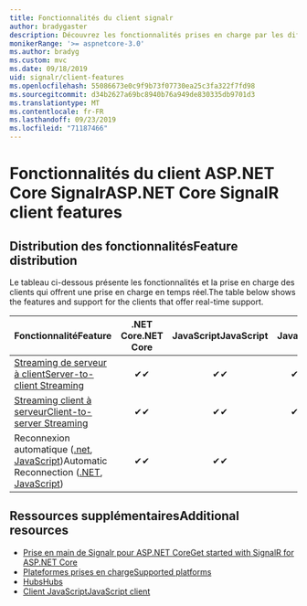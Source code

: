 ```yaml
---
title: Fonctionnalités du client signalr
author: bradygaster
description: Découvrez les fonctionnalités prises en charge par les différents clients ASP.NET Core Signalr.
monikerRange: '>= aspnetcore-3.0'
ms.author: bradyg
ms.custom: mvc
ms.date: 09/18/2019
uid: signalr/client-features
ms.openlocfilehash: 55086673e0c9f9b73f07730ea25c3fa322f7fd98
ms.sourcegitcommit: d34b2627a69bc8940b76a949de830335db9701d3
ms.translationtype: MT
ms.contentlocale: fr-FR
ms.lasthandoff: 09/23/2019
ms.locfileid: "71187466"
---
```

# <a name="aspnet-core-signalr-client-features"></a><span data-ttu-id="635f2-103">Fonctionnalités du client ASP.NET Core Signalr</span><span class="sxs-lookup"><span data-stu-id="635f2-103">ASP.NET Core SignalR client features</span></span>

## <a name="feature-distribution"></a><span data-ttu-id="635f2-104">Distribution des fonctionnalités</span><span class="sxs-lookup"><span data-stu-id="635f2-104">Feature distribution</span></span>

<span data-ttu-id="635f2-105">Le tableau ci-dessous présente les fonctionnalités et la prise en charge des clients qui offrent une prise en charge en temps réel.</span><span class="sxs-lookup"><span data-stu-id="635f2-105">The table below shows the features and support for the clients that offer real-time support.</span></span>

| <span data-ttu-id="635f2-106">Fonctionnalité</span><span class="sxs-lookup"><span data-stu-id="635f2-106">Feature</span></span> | <span data-ttu-id="635f2-107">.NET Core</span><span class="sxs-lookup"><span data-stu-id="635f2-107">.NET Core</span></span> | <span data-ttu-id="635f2-108">JavaScript</span><span class="sxs-lookup"><span data-stu-id="635f2-108">JavaScript</span></span> | <span data-ttu-id="635f2-109">Java</span><span class="sxs-lookup"><span data-stu-id="635f2-109">Java</span></span> |
| ---- | :-: | :-: | :-: |
| [<span data-ttu-id="635f2-110">Streaming de serveur à client</span><span class="sxs-lookup"><span data-stu-id="635f2-110">Server-to-client Streaming</span></span>](xref:signalr/streaming)          |<span data-ttu-id="635f2-111">✔</span><span class="sxs-lookup"><span data-stu-id="635f2-111">✔</span></span>|<span data-ttu-id="635f2-112">✔</span><span class="sxs-lookup"><span data-stu-id="635f2-112">✔</span></span>|<span data-ttu-id="635f2-113">✔</span><span class="sxs-lookup"><span data-stu-id="635f2-113">✔</span></span>|
| [<span data-ttu-id="635f2-114">Streaming client à serveur</span><span class="sxs-lookup"><span data-stu-id="635f2-114">Client-to-server Streaming</span></span>](xref:signalr/streaming)          |<span data-ttu-id="635f2-115">✔</span><span class="sxs-lookup"><span data-stu-id="635f2-115">✔</span></span>|<span data-ttu-id="635f2-116">✔</span><span class="sxs-lookup"><span data-stu-id="635f2-116">✔</span></span>|<span data-ttu-id="635f2-117">✔</span><span class="sxs-lookup"><span data-stu-id="635f2-117">✔</span></span>|
| <span data-ttu-id="635f2-118">Reconnexion automatique ([.net](/aspnet/core/signalr/dotnet-client?view=aspnetcore-3.0&tabs=visual-studio#handle-lost-connection), [JavaScript](/aspnet/core/signalr/javascript-client?view=aspnetcore-3.0#reconnect-clients))</span><span class="sxs-lookup"><span data-stu-id="635f2-118">Automatic Reconnection ([.NET](/aspnet/core/signalr/dotnet-client?view=aspnetcore-3.0&tabs=visual-studio#handle-lost-connection), [JavaScript](/aspnet/core/signalr/javascript-client?view=aspnetcore-3.0#reconnect-clients))</span></span>          |<span data-ttu-id="635f2-119">✔</span><span class="sxs-lookup"><span data-stu-id="635f2-119">✔</span></span>|<span data-ttu-id="635f2-120">✔</span><span class="sxs-lookup"><span data-stu-id="635f2-120">✔</span></span>| |

## <a name="additional-resources"></a><span data-ttu-id="635f2-121">Ressources supplémentaires</span><span class="sxs-lookup"><span data-stu-id="635f2-121">Additional resources</span></span>

* [<span data-ttu-id="635f2-122">Prise en main de Signalr pour ASP.NET Core</span><span class="sxs-lookup"><span data-stu-id="635f2-122">Get started with SignalR for ASP.NET Core</span></span>](xref:tutorials/signalr)
* [<span data-ttu-id="635f2-123">Plateformes prises en charge</span><span class="sxs-lookup"><span data-stu-id="635f2-123">Supported platforms</span></span>](xref:signalr/supported-platforms)
* [<span data-ttu-id="635f2-124">Hubs</span><span class="sxs-lookup"><span data-stu-id="635f2-124">Hubs</span></span>](xref:signalr/hubs)
* [<span data-ttu-id="635f2-125">Client JavaScript</span><span class="sxs-lookup"><span data-stu-id="635f2-125">JavaScript client</span></span>](xref:signalr/javascript-client)
